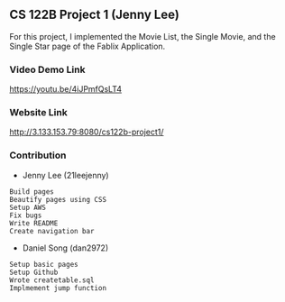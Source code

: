 ## CS 122B Project 1 (Jenny Lee)

For this project, I implemented the Movie List, the Single Movie, and the Single Star page of the Fablix Application.

### Video Demo Link
https://youtu.be/4iJPmfQsLT4

### Website Link
http://3.133.153.79:8080/cs122b-project1/

### Contribution
- Jenny Lee (21leejenny)
```
Build pages
Beautify pages using CSS
Setup AWS
Fix bugs
Write README
Create navigation bar
```
- Daniel Song (dan2972)
```
Setup basic pages
Setup Github
Wrote createtable.sql
Implmement jump function
```
